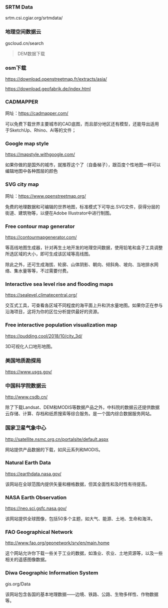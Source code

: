 ### SRTM Data

srtm.csi.cgiar.org/srtmdata/

### 地理空间数据云

gscloud.cn/search

> DEM数据下载

### osm下载

https://download.openstreetmap.fr/extracts/asia/

https://download.geofabrik.de/index.html


### CADMAPPER

网址：https://cadmapper.com/

可以免费下载世界主要城市的CAD底图，而且部分地区还有模型，还能导出适用于SketchUp、Rhino、Ai等的文件；

### Google map style

https://mapstyle.withgoogle.com/

如果你做的是国外的城市，就推荐这个了（自备梯子），跟百度个性地图一样可以编辑地图中各种图层的颜色

### SVG city map

网址：https://www.openstreetmap.org/

免费的地理数据和可编辑的世界地图，标准模式下可导出.SVG文件，获得分层的街道、建筑物等，以便在Adobe Illustrator中进行制图。

### Free contour map generator

https://contourmapgenerator.com/

等高线地图生成器，针对再生土地开发的地理空间数据，使用铅笔和盒子工具调整所选区域的大小，即可生成该区域等高线图。

除此之外，还可生成海拔、轮廓、山体阴影、朝向、倾斜角、坡向、当地排水网络、集水量等等，不过需要付费。

### Interactive sea level rise and flooding maps

https://sealevel.climatecentral.org/

交互式工具，可查看各区域不同程度的海平面上升和洪水量地图。如果你正在参与沿海项目，这将为你的区位分析提供最好的资源。

### Free interactive population visualization map

https://pudding.cool/2018/10/city_3d/

3D可视化人口地形地图。

### 美国地质勘探局

https://www.usgs.gov/

### 中国科学院数据云

http://www.csdb.cn/

除了下载Landsat、DEM和MODIS等数据产品之外，中科院的数据云还提供数据云存储、计算、存档和纸质搜索等综合服务。是一个国内综合数据服务网站。

### 国家卫星气象中心

http://satellite.nsmc.org.cn/portalsite/default.aspx

网站提供产品数据的下载，如风云系列和MODIS。

### Natural Earth Data

https://earthdata.nasa.gov/

该网站在全球范围内提供矢量和栅格数据，但其全面性和及时性有待提高。

### NASA Earth Observation

https://neo.sci.gsfc.nasa.gov/

该网站提供全球图像，包括50多个主题，如大气、能源、土地、生命和海洋。

### FAO Geographical Network

http://www.fao.org/geonetwork/srv/en/main.home

这个网站允许你下载一些关于工业的数据，如渔业、农业、土地资源等，以及一些相关的遥感图像数据。

### Diwa Geographic Information System

gis.org/Data

该网站包含各国的基本地理数据——边境、铁路、公路、生物多样性、作物数据等。













